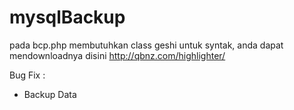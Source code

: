 mysqlBackup
===========

pada bcp.php membutuhkan class geshi untuk syntak, anda dapat mendownloadnya disini 
http://qbnz.com/highlighter/

Bug Fix :
- Backup Data 
